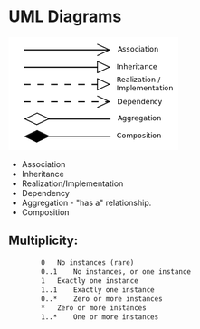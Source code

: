 # UML Diagrams 
![alt text](/src/main/resources/UMLArrowRelations.png)


* Association
* Inheritance
* Realization/Implementation 
* Dependency 
* Aggregation - "has a" relationship. 
* Composition 

## Multiplicity:
```
        0	No instances (rare)
        0..1	No instances, or one instance
        1	Exactly one instance
        1..1	Exactly one instance
        0..*	Zero or more instances
        *	Zero or more instances
        1..*	One or more instances
```
